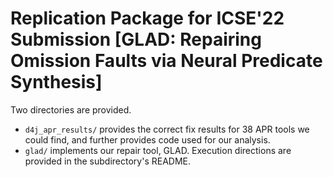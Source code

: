 # Replication Package for ICSE'22 Submission [GLAD: Repairing Omission Faults via Neural Predicate Synthesis]

Two directories are provided.

 - `d4j_apr_results/` provides the correct fix results for 38 APR tools we could find, and further provides code used for our analysis.
 - `glad/` implements our repair tool, GLAD. Execution directions are provided in the subdirectory's README.
